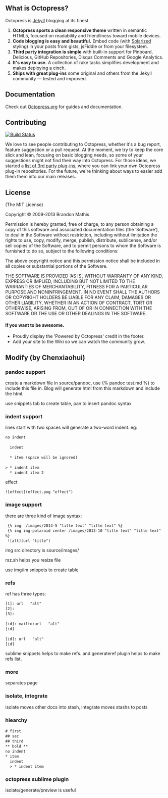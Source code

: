 ## What is Octopress?

Octopress is [Jekyll](https://github.com/mojombo/jekyll) blogging at its finest.

1. **Octopress sports a clean responsive theme** written in semantic HTML5, focused on readability and friendliness toward mobile devices.
2. **Code blogging is easy and beautiful.** Embed code (with [Solarized](http://ethanschoonover.com/solarized) styling) in your posts from gists, jsFiddle or from your filesystem.
3. **Third party integration is simple** with built-in support for Pinboard, Delicious, GitHub Repositories, Disqus Comments and Google Analytics.
4. **It's easy to use.** A collection of rake tasks simplifies development and makes deploying a cinch.
5. **Ships with great plug-ins** some original and others from the Jekyll community &mdash; tested and improved.


## Documentation

Check out [Octopress.org](http://octopress.org/docs) for guides and documentation.


## Contributing

[![Build Status](https://travis-ci.org/imathis/octopress.png?branch=master)](https://travis-ci.org/imathis/octopress)

We love to see people contributing to Octopress, whether it's a bug report, feature suggestion or a pull request. At the moment, we try to keep the core slick and lean, focusing on basic blogging needs, so some of your suggestions might not find their way into Octopress. For those ideas, we started a [list of 3rd party plug-ins](https://github.com/imathis/octopress/wiki/3rd-party-plugins), where you can link your own Octopress plug-in repositories. For the future, we're thinking about ways to easier add them them into our main releases.


## License
(The MIT License)

Copyright © 2009-2013 Brandon Mathis

Permission is hereby granted, free of charge, to any person obtaining a copy of this software and associated documentation files (the ‘Software’), to deal in the Software without restriction, including without limitation the rights to use, copy, modify, merge, publish, distribute, sublicense, and/or sell copies of the Software, and to permit persons to whom the Software is furnished to do so, subject to the following conditions:

The above copyright notice and this permission notice shall be included in all copies or substantial portions of the Software.

THE SOFTWARE IS PROVIDED ‘AS IS’, WITHOUT WARRANTY OF ANY KIND, EXPRESS OR IMPLIED, INCLUDING BUT NOT LIMITED TO THE WARRANTIES OF MERCHANTABILITY, FITNESS FOR A PARTICULAR PURPOSE AND NONINFRINGEMENT. IN NO EVENT SHALL THE AUTHORS OR COPYRIGHT HOLDERS BE LIABLE FOR ANY CLAIM, DAMAGES OR OTHER LIABILITY, WHETHER IN AN ACTION OF CONTRACT, TORT OR OTHERWISE, ARISING FROM, OUT OF OR IN CONNECTION WITH THE SOFTWARE OR THE USE OR OTHER DEALINGS IN THE SOFTWARE.


#### If you want to be awesome.
- Proudly display the 'Powered by Octopress' credit in the footer.
- Add your site to the Wiki so we can watch the community grow.


##  Modify (by Chenxiaohui)

### pandoc support

create a markdown file in source/pandoc, use {% pandoc test.md %} to include this file in. Blog will generate html from this markdown and include the html.

use snippets tab to create table, pan to insert pandoc syntax

### indent support

lines start with two spaces will generate a two-word indent. eg:

    no indent

      indent

      * item (space will be ignored)

    > * indent item
      * indent item 2

effect

    ![effect](effect.png "effect")

### image support

there are three kind of image syntax:

     {% img  /images/2014-5 "title text" "title text" %}
     {% img img-polaroid center /images/2013-10 "title text" "title text" %}
     ![alt](url "title")

img src directory is source/images/

rsz.sh helps you  resize file

use img/im snippets to create table

### refs

ref has three types:

    [1]: url   "alt"
    [2]:
    [3]:

    [id]: mailto:url   "alt"
    [id]

    [id]: url   "alt"
    [id]

sublime snippets helps to make refs. and generateref plugin helps to make refs list.


### more

<!--more--> separates page


### isolate, integrate

isolate moves other docs into stash, integrate moves stashs to posts


### hiearchy

    # first
    ## sec
    ## third
    ** bold **
    no indent
    * item
      indent
      > * indent item

### octopress sublime plugin

isolate/generate/preview is useful
